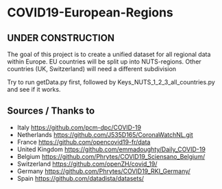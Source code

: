 # COVID19-European-Regions

## UNDER CONSTRUCTION
The goal of this project is to create a unified dataset for all regional data within Europe. EU countries will be split up into NUTS-regions. Other countries (UK, Switzerland) will need a different subdivision

Try to run getData.py first, followed by Keys_NUTS_1_2_3_all_countries.py and see if it works.

## Sources / Thanks to
- Italy
  https://github.com/pcm-dpc/COVID-19
- Netherlands
  https://github.com/J535D165/CoronaWatchNL.git
- France
  https://github.com/opencovid19-fr/data
- United Kingdom
  https://github.com/emmadoughty/Daily_COVID-19
- Belgium
  https://github.com/Phrytes/COVID19_Sciensano_Belgium/
- Switzerland
  https://github.com/openZH/covid_19/
- Germany
  https://github.com/Phrytes/COVID19_RKI_Germany/
- Spain
  https://github.com/datadista/datasets/

